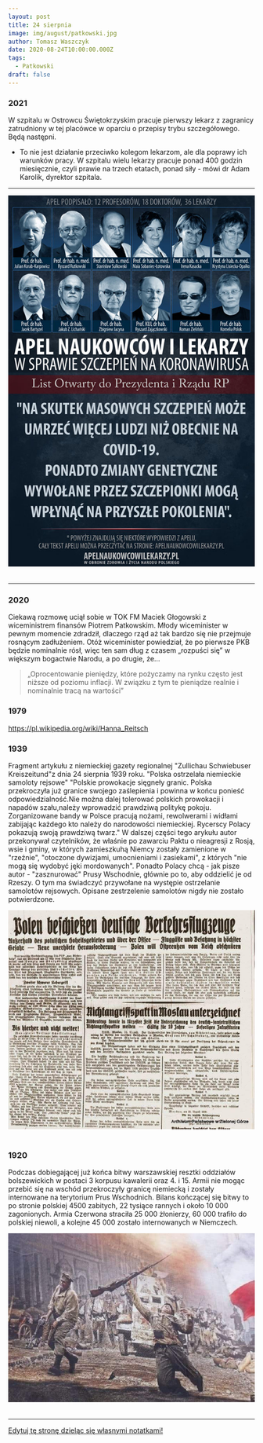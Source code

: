 ```yaml
---
layout: post
title: 24 sierpnia
image: img/august/patkowski.jpg
author: Tomasz Waszczyk
date: 2020-08-24T10:00:00.000Z
tags:
  - Patkowski
draft: false  
---
```


### 2021

W szpitalu w Ostrowcu Świętokrzyskim pracuje pierwszy lekarz z zagranicy zatrudniony w tej placówce w oparciu o przepisy trybu szczegółowego. Będą następni.
- To nie jest działanie przeciwko kolegom lekarzom, ale dla poprawy ich warunków pracy. W szpitalu wielu lekarzy pracuje ponad 400 godzin miesięcznie, czyli prawie na trzech etatach, ponad siły - mówi dr Adam Karolik, dyrektor szpitala.

---

<img src="./img/august/apelnaukowcow.jpg"><br><br>

---

### 2020

Ciekawą rozmowę uciął sobie w TOK FM Maciek Głogowski z wiceministrem finansów Piotrem Patkowskim. Młody wiceminister w pewnym momencie zdradził, dlaczego rząd aż tak bardzo się nie przejmuje rosnącym zadłużeniem. Otóż wiceminister powiedział, że po pierwsze PKB będzie nominalnie rósł, więc ten sam dług z czasem „rozpuści się” w większym bogactwie Narodu, a po drugie, że…

> „Oprocentowanie pieniędzy, które pożyczamy na rynku często jest niższe od poziomu inflacji. W związku z tym te pieniądze realnie i nominalnie tracą na wartości”

### 1979

https://pl.wikipedia.org/wiki/Hanna_Reitsch

### 1939

Fragment artykułu z niemieckiej gazety regionalnej "Zullichau Schwiebuser Kreiszeitund"z dnia 24 sierpnia 1939 roku.
"Polska ostrzelała niemieckie samoloty rejsowe"
"Polskie prowokacje sięgneły granic. Polska przekroczyła już granice swojego zaślepienia i powinna w końcu ponieść odpowiedzialność.Nie można dalej tolerować polskich prowokacji i napadów szału,należy wprowadzić prawdziwą politykę pokoju. Zorganizowane bandy w Polsce pracują nożami, rewolwerami i widłami zabijając każdego kto należy do narodowości niemieckiej. Rycerscy Polacy pokazują swoją prawdziwą twarz." W dalszej części tego arykułu autor przekonywał czytelników, że właśnie po zawarciu Paktu o nieagresji z Rosją, wsie i gminy, w których zamieszkuhą Niemcy zostały zamienione w "rzeźnie", "otoczone dywizjami, umocnieniami i zasiekami", z których "nie mogą się wydobyć jęki mordowanych". Ponadto Polacy chcą - jak pisze autor - "zasznurować" Prusy Wschodnie, głównie po to, aby oddzielić je od Rzeszy. O tym ma świadczyć przywołane na występie ostrzelanie samolotów rejsowych.
Opisane zestrzelenie samolotów nigdy nie zostało potwierdzone.

<img src="./img/august/prowokacje.jpg"><br><br>

### 1920

Podczas dobiegającej już końca bitwy warszawskiej resztki oddziałów bolszewickich w postaci 3 korpusu kawalerii oraz 4. i 15. Armii nie mogąc przebić się na wschód przekroczyły granicę niemiecką i zostały internowane na terytorium Prus Wschodnich.
Bilans kończącej się bitwy to po stronie polskiej 4500 zabitych, 22 tysiące rannych i około 10 000 zagonionych. Armia Czerwona straciła 25 000 żłonierzy, 60 000 trafiło do polskiej niewoli, a kolejne 45 000 zostało internowanych w Niemczech.

<img src="./img/august/bitwawarszawska.jpg"><br><br>

---

<a href="https://github.com/TomaszWaszczyk/historia.waszczyk.com/edit/master/src/content/august-24.md" target="_blank">Edytuj tę stronę dzieląc się własnymi notatkami!</a>
